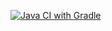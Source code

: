 [![Java CI with Gradle](https://github.com/NataliaSerdakova/Selenide/actions/workflows/gradle.yml/badge.svg)](https://github.com/NataliaSerdakova/Selenide/actions/workflows/gradle.yml)